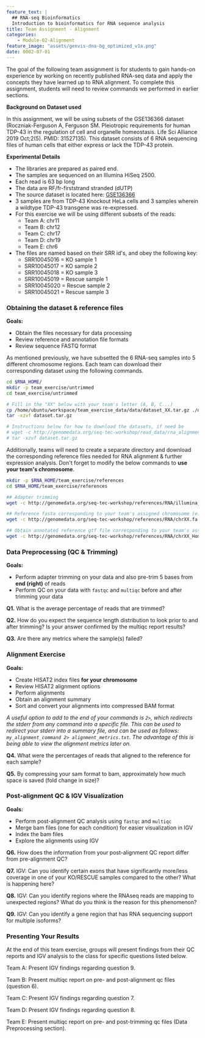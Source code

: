 ```yaml
---
feature_text: |
  ## RNA-seq Bioinformatics
  Introduction to bioinformatics for RNA sequence analysis
title: Team Assignment - Alignment
categories:
    - Module-02-Alignment
feature_image: "assets/genvis-dna-bg_optimized_v1a.png"
date: 0002-07-01
---
```


The goal of the following team assignment is for students to gain hands-on experience by working on recently published RNA-seq data and apply the concepts they have learned up to RNA alignment. To complete this assignment, students will need to review commands we performed in earlier sections.

**Background on Dataset used**

In this assignment, we will be using subsets of the GSE136366 dataset (Roczniak-Ferguson A, Ferguson SM. Pleiotropic requirements for human TDP-43 in the regulation of cell and organelle homeostasis. Life Sci Alliance 2019 Oct;2(5). PMID: 31527135). This dataset consists of 6 RNA sequencing files of human cells that either express or lack the TDP-43 protein.

**Experimental Details**
- The libraries are prepared as paired end.
- The samples are sequenced on an Illumina HiSeq 2500.
- Each read is 63 bp long
- The data are RF/fr-firststrand stranded (dUTP)
- The source dataset is located here: [GSE136366](https://www.ncbi.nlm.nih.gov/geo/query/acc.cgi?acc=GSE136366)
- 3 samples are from TDP-43 Knockout HeLa cells and 3 samples wherein a wildtype TDP-43 transgene was re-expressed.
- For this exercise we will be using different subsets of the reads:
  - Team A: chr11
  - Team B: chr12
  - Team C: chr17
  - Team D: chr19
  - Team E: chr6
- The files are named based on their SRR id's, and obey the following key:
  - SRR10045016 = KO sample 1
  - SRR10045017 = KO sample 2
  - SRR10045018 = KO sample 3
  - SRR10045019 = Rescue sample 1
  - SRR10045020 = Rescue sample 2
  - SRR10045021 = Rescue sample 3

### Obtaining the dataset & reference files

**Goals:**

- Obtain the files necessary for data processing
- Review reference and annotation file formats
- Review sequence FASTQ format

As mentioned previously, we have subsetted the 6 RNA-seq samples into 5 different chromosome regions. Each team can download their corresponding dataset using the following commands.
```bash
cd $RNA_HOME/
mkdir -p team_exercise/untrimmed
cd team_exercise/untrimmed

# Fill in the "XX" below with your team's letter (A, B, C...)
cp /home/ubuntu/workspace/team_exercise_data/data/dataset_XX.tar.gz ./dataset.tar.gz
tar -xzvf dataset.tar.gz

# Instructions below for how to download the datasets, if need be
# wget -c http://genomedata.org/seq-tec-workshop/read_data/rna_alignment-de_exercise/dataset_XX/dataset.tar.gz
# tar -xzvf dataset.tar.gz


```

Additionally, teams will need to create a separate directory and download the corresponding reference files needed for RNA alignment & further expression analysis. Don't forget to modify the below commands to **use your team's chromosome**.
```bash
mkdir -p $RNA_HOME/team_exercise/references
cd $RNA_HOME/team_exercise/references

## Adapter trimming
wget -c http://genomedata.org/seq-tec-workshop/references/RNA/illumina_multiplex.fa

## Reference fasta corresponding to your team's assigned chromosome (e.g. chr6)
wget -c http://genomedata.org/seq-tec-workshop/references/RNA/chrXX.fa

## Obtain annotated reference gtf file corresponding to your team's assigned chromosome (e.g. chr6)
wget -c http://genomedata.org/seq-tec-workshop/references/RNA/chrXX_Homo_sapiens.GRCh38.95.gtf

```


### Data Preprocessing (QC & Trimming)

**Goals:**

- Perform adapter trimming on your data and also pre-trim 5 bases from **end (right)** of reads
- Perform QC on your data with `fastqc` and `multiqc` before and after trimming your data

**Q1.** What is the average percentage of reads that are trimmed?

**Q2.** How do you expect the sequence length distribution to look prior to and after trimming? Is your answer confirmed by the multiqc report results?

**Q3.** Are there any metrics where the sample(s) failed?


### Alignment Exercise

**Goals:**

- Create HISAT2 index files **for your chromosome**
- Review HISAT2 alignment options
- Perform alignments
- Obtain an alignment summary
- Sort and convert your alignments into compressed BAM format

*A useful option to add to the end of your commands is `2>`, which redirects the stderr from any command into a specific file. This can be used to redirect your stderr into a summary file, and can be used as follows: `my_alignment_command 2> alignment_metrics.txt`. The advantage of this is being able to view the alignment metrics later on.*

**Q4.** What were the percentages of reads that aligned to the reference for each sample?

**Q5.** By compressing your sam format to bam, approximately how much space is saved (fold change in size)?


### Post-alignment QC & IGV Visualization

**Goals:**

- Perform post-alignment QC analysis using `fastqc` and `multiqc`
- Merge bam files (one for each condition) for easier visualization in IGV
- Index the bam files
- Explore the alignments using IGV

**Q6.** How does the information from your post-alignment QC report differ from pre-alignment QC?

**Q7.** IGV: Can you identify certain exons that have significantly more/less coverage in one of your KO/RESCUE samples compared to the other? What is happening here?

**Q8.** IGV: Can you identify regions where the RNAseq reads are mapping to unexpected regions? What do you think is the reason for this phenomenon?

**Q9.** IGV: Can you identify a gene region that has RNA sequencing support for multiple isoforms?


### Presenting Your Results
At the end of this team exercise, groups will present findings from their QC reports and IGV analysis to the class for specific questions listed below.

Team A: Present IGV findings regarding question 9.

Team B: Present multiqc report on pre- and post-alignment qc files (question 6).

Team C: Present IGV findings regarding question 7.

Team D: Present IGV findings regarding question 8.

Team E: Present multiqc report on pre- and post-trimming qc files (Data Preprocessing section).
